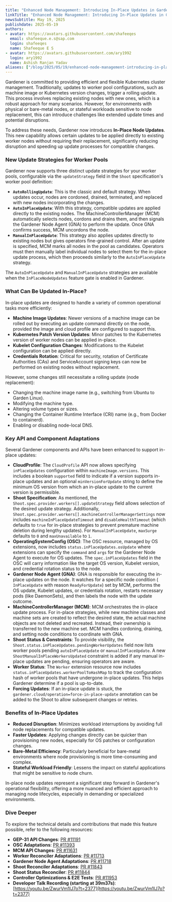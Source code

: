 ```yaml
---
title: "Enhanced Node Management: Introducing In-Place Updates in Gardener"
linkTitle: "Enhanced Node Management: Introducing In-Place Updates in Gardener"
newsSubtitle: May 19, 2025
publishdate: 2025-05-19
authors:
- avatar: https://avatars.githubusercontent.com/shafeeqes
  email: shafeeque.e.s@sap.com
  login: shafeeqes
  name: Shafeeque E S
- avatar: https://avatars.githubusercontent.com/ary1992
  login: ary1992
  name: Ashish Ranjan Yadav
aliases: ["/blog/2025/05/19/enhanced-node-management-introducing-in-place-updates-in-gardener"]
---
```


Gardener is committed to providing efficient and flexible Kubernetes cluster management. Traditionally, updates to worker pool configurations, such as machine image or Kubernetes version changes, trigger a rolling update. This process involves replacing existing nodes with new ones, which is a robust approach for many scenarios. However, for environments with physical or bare-metal nodes, or stateful workloads sensitive to node replacement, this can introduce challenges like extended update times and potential disruptions.

To address these needs, Gardener now introduces **In-Place Node Updates**. This new capability allows certain updates to be applied directly to existing worker nodes without requiring their replacement, significantly reducing disruption and speeding up update processes for compatible changes.

### New Update Strategies for Worker Pools

Gardener now supports three distinct update strategies for your worker pools, configurable via the `updateStrategy` field in the `Shoot` specification's worker pool definition:

*   **`AutoRollingUpdate`**: This is the classic and default strategy. When updates occur, nodes are cordoned, drained, terminated, and replaced with new nodes incorporating the changes.
*   **`AutoInPlaceUpdate`**: With this strategy, compatible updates are applied directly to the existing nodes. The MachineControllerManager (MCM) automatically selects nodes, cordons and drains them, and then signals the Gardener Node Agent (GNA) to perform the update. Once GNA confirms success, MCM uncordons the node.
*   **`ManualInPlaceUpdate`**: This strategy also applies updates directly to existing nodes but gives operators fine-grained control. After an update is specified, MCM marks all nodes in the pool as candidates. Operators must then manually label individual nodes to select them for the in-place update process, which then proceeds similarly to the `AutoInPlaceUpdate` strategy.

The `AutoInPlaceUpdate` and `ManualInPlaceUpdate` strategies are available when the `InPlaceNodeUpdates` feature gate is enabled in Gardener.

### What Can Be Updated In-Place?

In-place updates are designed to handle a variety of common operational tasks more efficiently:

*   **Machine Image Updates**: Newer versions of a machine image can be rolled out by executing an update command directly on the node, provided the image and cloud profile are configured to support this.
*   **Kubernetes Patch Version Updates**: Minor patches to the Kubernetes version of worker nodes can be applied in-place.
*   **Kubelet Configuration Changes**: Modifications to the Kubelet configuration can be applied directly.
*   **Credentials Rotation**: Critical for security, rotation of Certificate Authorities (CAs) and ServiceAccount signing keys can now be performed on existing nodes without replacement.

However, some changes still necessitate a rolling update (node replacement):
*   Changing the machine image name (e.g., switching from Ubuntu to Garden Linux).
*   Modifying the machine type.
*   Altering volume types or sizes.
*   Changing the Container Runtime Interface (CRI) name (e.g., from Docker to containerd).
*   Enabling or disabling node-local DNS.

### Key API and Component Adaptations

Several Gardener components and APIs have been enhanced to support in-place updates:

*   **CloudProfile**: The `CloudProfile` API now allows specifying `inPlaceUpdates` configuration within `machineImage.versions`. This includes a boolean `supported` field to indicate if a version supports in-place updates and an optional `minVersionForUpdate` string to define the minimum OS version from which an in-place update to the current version is permissible.
*   **Shoot Specification**: As mentioned, the `Shoot.spec.provider.workers[].updateStrategy` field allows selection of the desired update strategy. Additionally, `Shoot.spec.provider.workers[].machineControllerManagerSettings` now includes `machineInPlaceUpdateTimeout` and `disableHealthTimeout` (which defaults to `true` for in-place strategies to prevent premature machine deletion during lengthy updates). For `ManualInPlaceUpdate`, `maxSurge` defaults to `0` and `maxUnavailable` to `1`.
*   **OperatingSystemConfig (OSC)**: The OSC resource, managed by OS extensions, now includes `status.inPlaceUpdates.osUpdate` where extensions can specify the `command` and `args` for the Gardener Node Agent to execute for OS updates. The `spec.inPlaceUpdates` field in the OSC will carry information like the target OS version, Kubelet version, and credential rotation status to the node.
*   **Gardener Node Agent (GNA)**: GNA is responsible for executing the in-place updates on the node. It watches for a specific node condition ( `InPlaceUpdate` with reason `ReadyForUpdate`) set by MCM, performs the OS update, Kubelet updates, or credentials rotation, restarts necessary pods (like DaemonSets), and then labels the node with the update outcome.
*   **MachineControllerManager (MCM)**: MCM orchestrates the in-place update process. For in-place strategies, while new machine classes and machine sets are created to reflect the desired state, the actual machine objects are not deleted and recreated. Instead, their ownership is transferred to the new machine set. MCM handles cordoning, draining, and setting node conditions to coordinate with GNA.
*   **Shoot Status & Constraints**: To provide visibility, the `Shoot.status.inPlaceUpdates.pendingWorkerUpdates` field now lists worker pools pending `autoInPlaceUpdate` or `manualInPlaceUpdate`. A new `ShootManualInPlaceWorkersUpdated` constraint is added if any manual in-place updates are pending, ensuring operators are aware.
*   **Worker Status**: The `Worker` extension resource now includes `status.inPlaceUpdates.workerPoolToHashMap` to track the configuration hash of worker pools that have undergone in-place updates. This helps Gardener determine if a pool is up-to-date.
*   **Forcing Updates**: If an in-place update is stuck, the `gardener.cloud/operation=force-in-place-update` annotation can be added to the Shoot to allow subsequent changes or retries.

### Benefits of In-Place Updates

*   **Reduced Disruption**: Minimizes workload interruptions by avoiding full node replacements for compatible updates.
*   **Faster Updates**: Applying changes directly can be quicker than provisioning new nodes, especially for OS patches or configuration changes.
*   **Bare-Metal Efficiency**: Particularly beneficial for bare-metal environments where node provisioning is more time-consuming and complex.
*   **Stateful Workload Friendly**: Lessens the impact on stateful applications that might be sensitive to node churn.

In-place node updates represent a significant step forward in Gardener's operational flexibility, offering a more nuanced and efficient approach to managing node lifecycles, especially in demanding or specialized environments.

### Dive Deeper

To explore the technical details and contributions that made this feature possible, refer to the following resources:
*   **GEP-31 API Changes**: [PR #11191](https://github.com/gardener/gardener/pull/11191)
*   **OSC Adaptations**: [PR #11393](https://github.com/gardener/gardener/pull/11393)
*   **MCM API Changes**: [PR #11631](https://github.com/gardener/gardener/pull/11631)
*   **Worker Reconciler Adaptations**: [PR #11713](https://github.com/gardener/gardener/pull/11713)
*   **Gardener Node Agent Adaptations**: [PR #11718](https://github.com/gardener/gardener/pull/11718)
*   **Shoot Reconciler Adaptations**: [PR #11843](https://github.com/gardener/gardener/pull/11843)
*   **Shoot Status Reconciler**: [PR #11844](https://github.com/gardener/gardener/pull/11844)
*   **Controller Optimizations & E2E Tests**: [PR #11953](https://github.com/gardener/gardener/pull/11953)
*   **Developer Talk Recording (starting at 39m37s)**: [https://youtu.be/ZwurVm1IJ7o?t=2377](https://youtu.be/ZwurVm1IJ7o?t=2377)